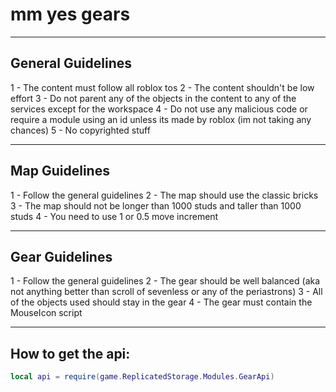 # mm yes gears

---

## General Guidelines

1 - The content must follow all roblox tos
2 - The content shouldn't be low effort
3 - Do not parent any of the objects in the content to any of the services except for the workspace
4 - Do not use any malicious code or require a module using an id unless its made by roblox (im not taking any chances)
5 - No copyrighted stuff

---

## Map Guidelines

1 - Follow the general guidelines
2 - The map should use the classic bricks
3 - The map should not be longer than 1000 studs and taller than 1000 studs
4 - You need to use 1 or 0.5 move increment

---

## Gear Guidelines

1 - Follow the general guidelines
2 - The gear should be well balanced (aka not anything better than scroll of sevenless or any of the periastrons)
3 - All of the objects used should stay in the gear
4 - The gear must contain the MouseIcon script

---

## How to get the api:
```lua
local api = require(game.ReplicatedStorage.Modules.GearApi)
```
